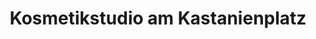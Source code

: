 ---
title: "Kosmetikstudio am Kastanienplatz"
url: /seelze/kosmetikstudio-am-kastanienplatz/
shop: Kosmetik
---